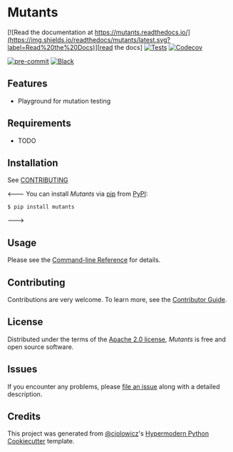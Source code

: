 # Mutants

<!---
[![PyPI](https://img.shields.io/pypi/v/mutants.svg)][pypi_]
[![Status](https://img.shields.io/pypi/status/mutants.svg)][status]
[![Python Version](https://img.shields.io/pypi/pyversions/mutants)][python version]
[![License](https://img.shields.io/badge/License-Apache_2.0-blue.svg)](https://opensource.org/licenses/Apache-2.0)
--->

[![Read the documentation at https://mutants.readthedocs.io/](https://img.shields.io/readthedocs/mutants/latest.svg?label=Read%20the%20Docs)][read the docs]
[![Tests](https://github.com/tomwillis608/mutants/workflows/Tests/badge.svg)][tests]
[![Codecov](https://codecov.io/gh/tomwillis608/mutants/branch/main/graph/badge.svg)][codecov]

[![pre-commit](https://img.shields.io/badge/pre--commit-enabled-brightgreen?logo=pre-commit&logoColor=white)][pre-commit]
[![Black](https://img.shields.io/badge/code%20style-black-000000.svg)][black]

<!---
[pypi_]: https://pypi.org/project/mutants/
[status]: https://pypi.org/project/mutants/
[python version]: https://pypi.org/project/mutants
[read the docs]: https://mutants.readthedocs.io/
--->

[tests]: https://github.com/tomwillis608/mutants/actions?workflow=Tests
[codecov]: https://app.codecov.io/gh/tomwillis608/mutants
[pre-commit]: https://github.com/pre-commit/pre-commit
[black]: https://github.com/psf/black

## Features

- Playground for mutation testing

## Requirements

- TODO

## Installation

See [CONTRIBUTING](CONTRUBTING.md)

<---
You can install _Mutants_ via [pip] from [PyPI]:

```console
$ pip install mutants
```
--->

## Usage

Please see the [Command-line Reference] for details.

## Contributing

Contributions are very welcome.
To learn more, see the [Contributor Guide].

## License

Distributed under the terms of the [Apache 2.0 license][license],
_Mutants_ is free and open source software.

## Issues

If you encounter any problems,
please [file an issue] along with a detailed description.

## Credits

This project was generated from [@cjolowicz]'s [Hypermodern Python Cookiecutter] template.

[@cjolowicz]: https://github.com/cjolowicz
[pypi]: https://pypi.org/
[hypermodern python cookiecutter]: https://github.com/cjolowicz/cookiecutter-hypermodern-python
[file an issue]: https://github.com/tomwillis608/mutants/issues
[pip]: https://pip.pypa.io/

<!-- github-only -->

[license]: https://github.com/tomwillis608/mutants/blob/main/LICENSE
[contributor guide]: https://github.com/tomwillis608/mutants/blob/main/CONTRIBUTING.md
[command-line reference]: https://mutants.readthedocs.io/en/latest/usage.html
